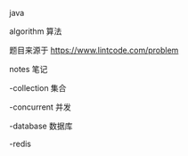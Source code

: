 java

algorithm 算法

题目来源于
https://www.lintcode.com/problem

notes 笔记

   -collection 集合
   
   -concurrent 并发
   
   -database 数据库
   
   -redis
